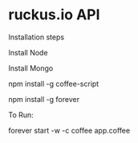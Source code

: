 ruckus.io API
====================

Installation steps

Install Node

Install Mongo

npm install -g coffee-script

npm install -g forever


To Run:

forever start -w -c coffee app.coffee